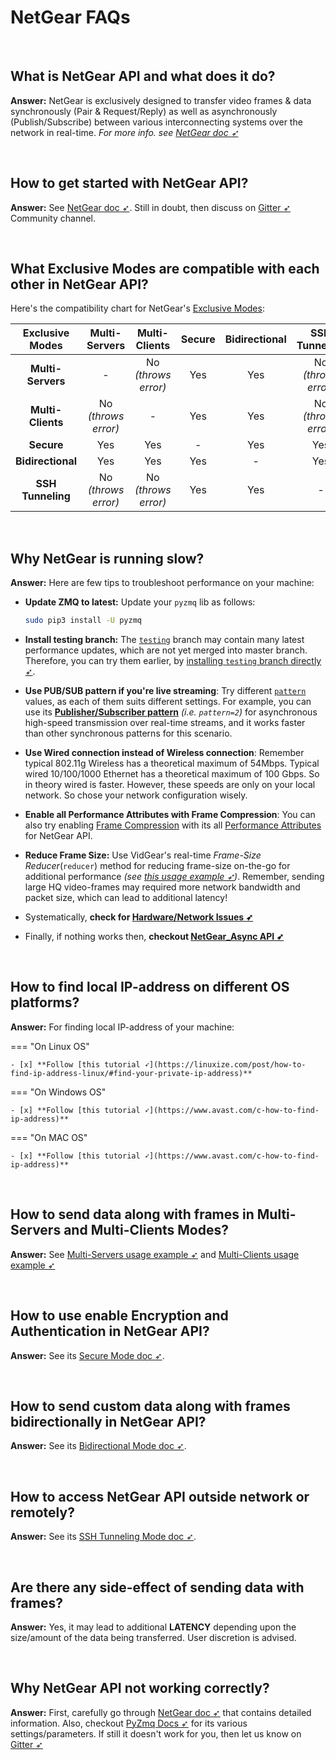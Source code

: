 <!--
===============================================
vidgear library source-code is deployed under the Apache 2.0 License:

Copyright (c) 2019 Abhishek Thakur(@abhiTronix) <abhi.una12@gmail.com>

Licensed under the Apache License, Version 2.0 (the "License");
you may not use this file except in compliance with the License.
You may obtain a copy of the License at

   http://www.apache.org/licenses/LICENSE-2.0

Unless required by applicable law or agreed to in writing, software
distributed under the License is distributed on an "AS IS" BASIS,
WITHOUT WARRANTIES OR CONDITIONS OF ANY KIND, either express or implied.
See the License for the specific language governing permissions and
limitations under the License.
===============================================
-->

# NetGear FAQs

&nbsp;

## What is NetGear API and what does it do?

**Answer:** NetGear is exclusively designed to transfer video frames & data synchronously (Pair & Request/Reply) as well as asynchronously (Publish/Subscribe) between various interconnecting systems over the network in real-time. _For more info. see [NetGear doc ➶](../../gears/netgear/overview/)_

&nbsp;

## How to get started with NetGear API?

**Answer:** See [NetGear doc ➶](../../gears/netgear/overview/). Still in doubt, then discuss on [Gitter ➶](https://gitter.im/vidgear/community) Community channel.

&nbsp;

## What Exclusive Modes are compatible with each other in NetGear API?

Here's the compatibility chart for NetGear's [Exclusive Modes](../../gears/netgear/overview/#exclusive-modes):


| Exclusive Modes | Multi-Servers | Multi-Clients | Secure | Bidirectional | SSH Tunneling |
| :-------------: | :-----------: | :-----------: | :----: | :-----------: | :-----------: |
| **Multi-Servers** | - | No _(throws error)_ | Yes | Yes | No _(throws error)_ |
| **Multi-Clients** |  No _(throws error)_ | - | Yes | Yes | No _(throws error)_ |
| **Secure** | Yes | Yes | - | Yes | Yes |
| **Bidirectional** | Yes | Yes | Yes | - | Yes |
| **SSH Tunneling** |  No _(throws error)_ | No _(throws error)_ | Yes | Yes | - |

&nbsp;


## Why NetGear is running slow?

**Answer:** Here are few tips to troubleshoot performance on your machine:

* **Update ZMQ to latest:** Update your `pyzmq` lib as follows:

    ```sh
    sudo pip3 install -U pyzmq
    ``` 

* **Install testing branch:** The [`testing`](https://github.com/abhiTronix/vidgear/tree/testing) branch may contain many latest performance updates, which are not yet merged into master branch. Therefore, you can try them earlier, by [installing `testing` branch directly ➶](../../installation/source_install/#installation).

* **Use PUB/SUB pattern if you're live streaming**:  Try different [`pattern`](../../gears/netgear/params/#pattern) values, as each of them suits different settings. For example, you can use its [**Publisher/Subscriber pattern**](https://learning-0mq-with-pyzmq.readthedocs.io/en/latest/pyzmq/patterns/pubsub.html) _(i.e. `pattern=2`)_ for asynchronous high-speed transmission over real-time streams, and it works faster than other synchronous patterns for this scenario.

* **Use Wired connection instead of Wireless connection**: Remember typical 802.11g Wireless has a theoretical maximum of 54Mbps. Typical wired 10/100/1000 Ethernet has a theoretical maximum of 100 Gbps. So in theory wired is faster. However, these speeds are only on your local network. So chose your network configuration wisely.

* **Enable all Performance Attributes with Frame Compression**: You can also try enabling [Frame Compression](../../gears/netgear/advanced/compression/) with its all [Performance Attributes](../../gears/netgear/advanced/compression/#performance-attributes) for NetGear API.

* **Reduce Frame Size:** Use VidGear's real-time _Frame-Size Reducer_(`reducer`) method for reducing frame-size on-the-go for additional performance _(see [this usage example ➶](../../gears/netgear/advanced/bidirectional_mode/#using-bidirectional-mode-for-video-frames-transfer-with-frame-compression))_. Remember, sending large HQ video-frames may required more network bandwidth and packet size, which can lead to additional latency!

* Systematically, **check for [Hardware/Network Issues ➶](https://github.com/abhiTronix/vidgear/issues/137)**

* Finally, if nothing works then, **checkout [**NetGear_Async API ➶**](../../gears/netgear_async/overview/)**

&nbsp;

## How to find local IP-address on different OS platforms?

**Answer:** For finding local IP-address of your machine:

=== "On Linux OS"

    - [x] **Follow [this tutorial ➶](https://linuxize.com/post/how-to-find-ip-address-linux/#find-your-private-ip-address)**

=== "On Windows OS"

    - [x] **Follow [this tutorial ➶](https://www.avast.com/c-how-to-find-ip-address)**

=== "On MAC OS"
    
    - [x] **Follow [this tutorial ➶](https://www.avast.com/c-how-to-find-ip-address)**

&nbsp;

## How to send data along with frames in Multi-Servers and Multi-Clients Modes?

**Answer:** See [Multi-Servers usage example ➶](../../gears/netgear/advanced/multi_server/#using-multi-servers-mode-with-custom-data-transfer) and [Multi-Clients usage example ➶](../../gears/netgear/advanced/multi_client/#using-multi-clients-mode-with-custom-data-transfer)

&nbsp;

## How to use enable Encryption and Authentication in NetGear API?

**Answer:** See its [Secure Mode doc ➶](../../gears/netgear/advanced/secure_mode/).

&nbsp;

## How to send custom data along with frames bidirectionally in NetGear API?

**Answer:** See its [Bidirectional Mode doc ➶](../../gears/netgear/advanced/bidirectional_mode/).

&nbsp;


## How to access NetGear API outside network or remotely?

**Answer:** See its [SSH Tunneling Mode doc ➶](../../gears/netgear/advanced/ssh_tunnel/).

&nbsp;

## Are there any side-effect of sending data with frames?

**Answer:** Yes, it may lead to additional **LATENCY** depending upon the size/amount of the data being transferred. User discretion is advised.

&nbsp;


## Why NetGear API not working correctly?

**Answer:** First, carefully go through [NetGear doc ➶](../../gears/netgear/overview/) that contains detailed information. Also, checkout [PyZmq Docs ➶](https://pyzmq.readthedocs.io/en/latest/) for its various settings/parameters. If still it doesn't work for you, then let us know on [Gitter ➶](https://gitter.im/vidgear/community)

&nbsp;